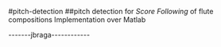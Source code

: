 #pitch-detection
##pitch detection for _Score Following_ of flute compositions
Implementation over Matlab

-------jbraga------------
